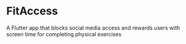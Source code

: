# FitAccess
A Flutter app that blocks social media access and rewards users with screen time for completing physical exercises
